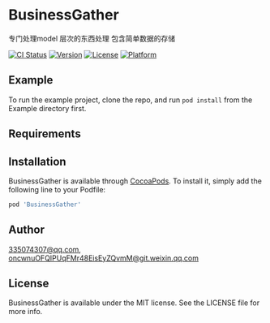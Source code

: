 # BusinessGather

专门处理model 层次的东西处理
包含简单数据的存储

[![CI Status](https://img.shields.io/travis/335074307@qq.com/BusinessGather.svg?style=flat)](https://travis-ci.org/335074307@qq.com/BusinessGather)
[![Version](https://img.shields.io/cocoapods/v/BusinessGather.svg?style=flat)](https://cocoapods.org/pods/BusinessGather)
[![License](https://img.shields.io/cocoapods/l/BusinessGather.svg?style=flat)](https://cocoapods.org/pods/BusinessGather)
[![Platform](https://img.shields.io/cocoapods/p/BusinessGather.svg?style=flat)](https://cocoapods.org/pods/BusinessGather)

## Example

To run the example project, clone the repo, and run `pod install` from the Example directory first.

## Requirements

## Installation

BusinessGather is available through [CocoaPods](https://cocoapods.org). To install
it, simply add the following line to your Podfile:

```ruby
pod 'BusinessGather'
```

## Author

335074307@qq.com, oncwnuOFQIPUqFMr48EisEyZQvmM@git.weixin.qq.com

## License

BusinessGather is available under the MIT license. See the LICENSE file for more info.
